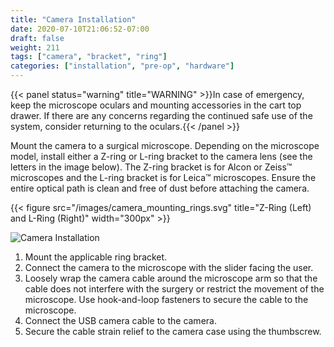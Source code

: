 ```yaml
---
title: "Camera Installation"
date: 2020-07-10T21:06:52-07:00
draft: false
weight: 211
tags: ["camera", "bracket", "ring"]
categories: ["installation", "pre-op", "hardware"]
---
```


{{< panel status="warning" title="WARNING" >}}In case of emergency, keep the microscope oculars and mounting accessories in the cart top drawer. If there are any concerns regarding the continued safe use of the system, consider returning to the oculars.{{< /panel >}}

Mount the camera to a surgical microscope. Depending on the microscope model, install either a Z-ring or L-ring bracket to the camera lens (see the letters in the image below). The Z-ring bracket is for Alcon or Zeiss&trade; microscopes and the L-ring bracket is for Leica&trade; microscopes. Ensure the entire optical path is clean and free of dust before attaching the camera.

{{< figure src="/images/camera_mounting_rings.svg" title="Z-Ring (Left) and L-Ring (Right)" width="300px" >}}

![Camera Installation](/images/camera_installation.svg)

1. Mount the applicable ring bracket.
2. Connect the camera to the microscope with the slider facing the user.
2. Loosely wrap the camera cable around the microscope arm so that the cable does not interfere with the surgery or restrict the movement of the microscope. Use hook-and-loop fasteners to secure the cable to the microscope.
2. Connect the USB camera cable to the camera.
2. Secure the cable strain relief to the camera case using the thumbscrew.
